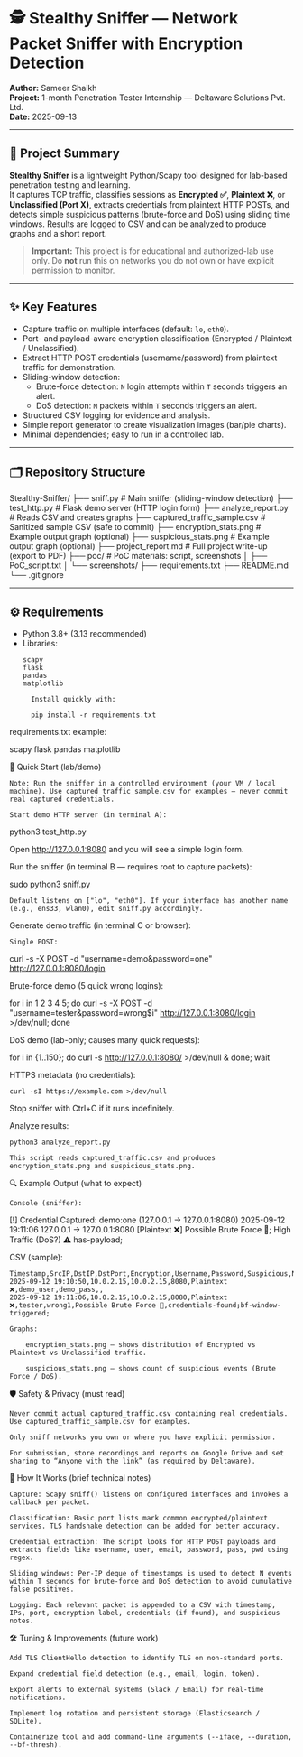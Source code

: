 # 🕵️ Stealthy Sniffer — Network Packet Sniffer with Encryption Detection

**Author:** Sameer Shaikh  
**Project:** 1-month Penetration Tester Internship — Deltaware Solutions Pvt. Ltd.  
**Date:** 2025-09-13

---

## 📌 Project Summary
**Stealthy Sniffer** is a lightweight Python/Scapy tool designed for lab-based penetration testing and learning.  
It captures TCP traffic, classifies sessions as **Encrypted ✅**, **Plaintext ❌**, or **Unclassified (Port X)**, extracts credentials from plaintext HTTP POSTs, and detects simple suspicious patterns (brute-force and DoS) using sliding time windows. Results are logged to CSV and can be analyzed to produce graphs and a short report.

> **Important:** This project is for educational and authorized-lab use only. Do **not** run this on networks you do not own or have explicit permission to monitor.

---

## ✨ Key Features
- Capture traffic on multiple interfaces (default: `lo`, `eth0`).
- Port- and payload-aware encryption classification (Encrypted / Plaintext / Unclassified).
- Extract HTTP POST credentials (username/password) from plaintext traffic for demonstration.
- Sliding-window detection:
  - Brute-force detection: `N` login attempts within `T` seconds triggers an alert.
  - DoS detection: `M` packets within `T` seconds triggers an alert.
- Structured CSV logging for evidence and analysis.
- Simple report generator to create visualization images (bar/pie charts).
- Minimal dependencies; easy to run in a controlled lab.

---

## 🗂 Repository Structure

Stealthy-Sniffer/
├── sniff.py # Main sniffer (sliding-window detection)
├── test_http.py # Flask demo server (HTTP login form)
├── analyze_report.py # Reads CSV and creates graphs
├── captured_traffic_sample.csv # Sanitized sample CSV (safe to commit)
├── encryption_stats.png # Example output graph (optional)
├── suspicious_stats.png # Example output graph (optional)
├── project_report.md # Full project write-up (export to PDF)
├── poc/ # PoC materials: script, screenshots
│ ├── PoC_script.txt
│ └── screenshots/
├── requirements.txt
├── README.md
└── .gitignore


---

## ⚙️ Requirements
- Python 3.8+ (3.13 recommended)
- Libraries:
  ```text
  scapy
  flask
  pandas
  matplotlib

    Install quickly with:

    pip install -r requirements.txt

requirements.txt example:

scapy
flask
pandas
matplotlib

🧭 Quick Start (lab/demo)

    Note: Run the sniffer in a controlled environment (your VM / local machine). Use captured_traffic_sample.csv for examples — never commit real captured credentials.

    Start demo HTTP server (in terminal A):

python3 test_http.py

Open http://127.0.0.1:8080 and you will see a simple login form.

Run the sniffer (in terminal B — requires root to capture packets):

sudo python3 sniff.py

    Default listens on ["lo", "eth0"]. If your interface has another name (e.g., ens33, wlan0), edit sniff.py accordingly.

Generate demo traffic (in terminal C or browser):

    Single POST:

curl -s -X POST -d "username=demo&password=one" http://127.0.0.1:8080/login

Brute-force demo (5 quick wrong logins):

for i in 1 2 3 4 5; do curl -s -X POST -d "username=tester&password=wrong$i" http://127.0.0.1:8080/login >/dev/null; done

DoS demo (lab-only; causes many quick requests):

for i in {1..150}; do curl -s http://127.0.0.1:8080/ >/dev/null & done; wait

HTTPS metadata (no credentials):

    curl -sI https://example.com >/dev/null

Stop sniffer with Ctrl+C if it runs indefinitely.

Analyze results:

    python3 analyze_report.py

    This script reads captured_traffic.csv and produces encryption_stats.png and suspicious_stats.png.

🔍 Example Output (what to expect)

    Console (sniffer):

[!] Credential Captured: demo:one  (127.0.0.1 -> 127.0.0.1:8080)
2025-09-12 19:11:06 127.0.0.1 -> 127.0.0.1:8080 [Plaintext ❌] Possible Brute Force 🚨; High Traffic (DoS?) ⚠️ has-payload;

CSV (sample):

    Timestamp,SrcIP,DstIP,DstPort,Encryption,Username,Password,Suspicious,Notes
    2025-09-12 19:10:50,10.0.2.15,10.0.2.15,8080,Plaintext ❌,demo_user,demo_pass,,
    2025-09-12 19:11:06,10.0.2.15,10.0.2.15,8080,Plaintext ❌,tester,wrong1,Possible Brute Force 🚨,credentials-found;bf-window-triggered;

    Graphs:

        encryption_stats.png — shows distribution of Encrypted vs Plaintext vs Unclassified traffic.

        suspicious_stats.png — shows count of suspicious events (Brute Force / DoS).

🛡 Safety & Privacy (must read)

    Never commit actual captured_traffic.csv containing real credentials. Use captured_traffic_sample.csv for examples.

    Only sniff networks you own or where you have explicit permission.

    For submission, store recordings and reports on Google Drive and set sharing to “Anyone with the link” (as required by Deltaware).

🧩 How It Works (brief technical notes)

    Capture: Scapy sniff() listens on configured interfaces and invokes a callback per packet.

    Classification: Basic port lists mark common encrypted/plaintext services. TLS handshake detection can be added for better accuracy.

    Credential extraction: The script looks for HTTP POST payloads and extracts fields like username, user, email, password, pass, pwd using regex.

    Sliding windows: Per-IP deque of timestamps is used to detect N events within T seconds for brute-force and DoS detection to avoid cumulative false positives.

    Logging: Each relevant packet is appended to a CSV with timestamp, IPs, port, encryption label, credentials (if found), and suspicious notes.

🛠 Tuning & Improvements (future work)

    Add TLS ClientHello detection to identify TLS on non-standard ports.

    Expand credential field detection (e.g., email, login, token).

    Export alerts to external systems (Slack / Email) for real-time notifications.

    Implement log rotation and persistent storage (Elasticsearch / SQLite).

    Containerize tool and add command-line arguments (--iface, --duration, --bf-thresh).


